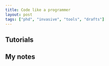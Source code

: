 ```yaml
---
title: Code like a programmer
layout: post
tags: ["phd", "invasive", "tools", "drafts"]
---
```


## Tutorials

## My notes